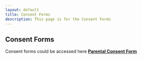 ```yaml
---
layout: default
title: Consent Forms
description: This page is for the Consent Forms
---
```

## Consent Forms
Consent forms could be accessed here [**Parental Consent Form**](Parental_Guardian_Consent_Form.pdf)
